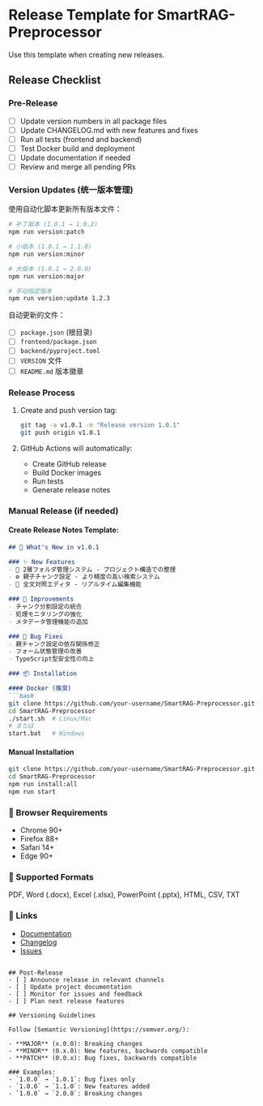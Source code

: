 # Release Template for SmartRAG-Preprocessor

Use this template when creating new releases.

## Release Checklist

### Pre-Release
- [ ] Update version numbers in all package files
- [ ] Update CHANGELOG.md with new features and fixes
- [ ] Run all tests (frontend and backend)
- [ ] Test Docker build and deployment
- [ ] Update documentation if needed
- [ ] Review and merge all pending PRs

### Version Updates (统一版本管理)
使用自动化脚本更新所有版本文件：

```bash
# 补丁版本 (1.0.1 → 1.0.2)
npm run version:patch

# 小版本 (1.0.1 → 1.1.0)  
npm run version:minor

# 大版本 (1.0.1 → 2.0.0)
npm run version:major

# 手动指定版本
npm run version:update 1.2.3
```

自动更新的文件：
- [ ] `package.json` (根目录)
- [ ] `frontend/package.json` 
- [ ] `backend/pyproject.toml`
- [ ] `VERSION` 文件
- [ ] `README.md` 版本徽章

### Release Process
1. Create and push version tag:
   ```bash
   git tag -a v1.0.1 -m "Release version 1.0.1"
   git push origin v1.0.1
   ```

2. GitHub Actions will automatically:
   - Create GitHub release
   - Build Docker images
   - Run tests
   - Generate release notes

### Manual Release (if needed)

#### Create Release Notes Template:
```markdown
## 🚀 What's New in v1.0.1

### ✨ New Features
- 📁 2層フォルダ管理システム - プロジェクト構造での整理
- ⚙️ 親子チャンク設定 - より精度の高い検索システム
- 📝 全文対照エディタ - リアルタイム編集機能

### 🔧 Improvements
- チャンク分割設定の統合
- 処理モニタリングの強化
- メタデータ管理機能の追加

### 🐛 Bug Fixes
- 親チャンク設定の依存関係修正
- フォーム状態管理の改善
- TypeScript型安全性の向上

### 📦 Installation

#### Docker (推奨)
```bash
git clone https://github.com/your-username/SmartRAG-Preprocessor.git
cd SmartRAG-Preprocessor
./start.sh  # Linux/Mac
# または
start.bat   # Windows
```

#### Manual Installation
```bash
git clone https://github.com/your-username/SmartRAG-Preprocessor.git
cd SmartRAG-Preprocessor
npm run install:all
npm run start
```

### 🎯 Browser Requirements
- Chrome 90+
- Firefox 88+
- Safari 14+
- Edge 90+

### 📄 Supported Formats
PDF, Word (.docx), Excel (.xlsx), PowerPoint (.pptx), HTML, CSV, TXT

### 🔗 Links
- [Documentation](README.md)
- [Changelog](CHANGELOG.md)
- [Issues](https://github.com/your-username/SmartRAG-Preprocessor/issues)
```

## Post-Release
- [ ] Announce release in relevant channels
- [ ] Update project documentation
- [ ] Monitor for issues and feedback
- [ ] Plan next release features

## Versioning Guidelines

Follow [Semantic Versioning](https://semver.org/):

- **MAJOR** (x.0.0): Breaking changes
- **MINOR** (0.x.0): New features, backwards compatible
- **PATCH** (0.0.x): Bug fixes, backwards compatible

### Examples:
- `1.0.0` → `1.0.1`: Bug fixes only
- `1.0.0` → `1.1.0`: New features added
- `1.0.0` → `2.0.0`: Breaking changes